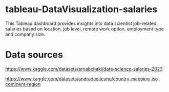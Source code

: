 # tableau-DataVisualization-salaries
This Tableau dashboard provides insights into data scientist job-related salaries based on location, job level, remote work option, employment type and company size.

# Data sources
https://www.kaggle.com/datasets/arnabchaki/data-science-salaries-2023

https://www.kaggle.com/datasets/andradaolteanu/country-mapping-iso-continent-region
